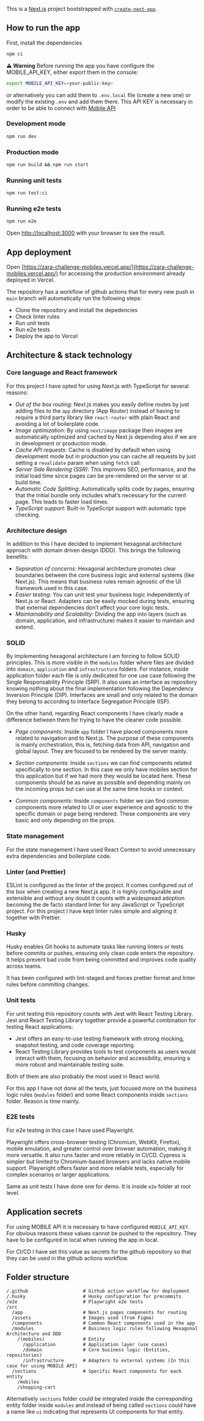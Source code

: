 This is a [Next.js](https://nextjs.org) project bootstrapped with [`create-next-app`](https://nextjs.org/docs/app/api-reference/cli/create-next-app).

## How to run the app

First, install the dependencies

```bash
npm ci
```

**⚠️ Warning**
Before running the app you have configure the MOBILE_API_KEY, either export them in the console:

```bash
export MOBILE_API_KEY=<your-public-key>
```

or alternatively you can add them to `.env.local` file (create a new one) or modify the existing `.env` and add them there.
This API KEY is necessary in order to be able to connect with [Mobile API](https://prueba-tecnica-api-tienda-moviles.onrender.com/)

### Development mode

```bash
npm run dev
```

### Production mode

```bash
npm run build && npm run start
```

### Running unit tests

```bash
npm run test:ci
```

### Running e2e tests

```bash
npm run e2e
```

Open [http://localhost:3000](http://localhost:3000) with your browser to see the result.

## App deployment

Open [https://zara-challenge-mobiles.vercel.app/](https://zara-challenge-mobiles.vercel.app/) for accessing the production environment already deployed in Vercel.

The repository has a workflow of github actions that for every new push in `main` branch will automatically run the following steps:

- Clone the repository and install the depedencies
- Check linter rules
- Run unit tests
- Run e2e tests
- Deploy the app to Vercel

## Architecture & stack technology

### Core language and React framework

For this project I have opted for using Next.js with TypeScript for several reasons:

- _Out of the box routing_: Next.js makes you easily define routes by just adding files to the `app` directory (App Router) instead of having to require a third party library like `react-router` with plain React and avoiding a lot of boilerplate code.
- _Image optimization_: By using `next/image` package then images are automatically optimized and cached by Next.js depending also if we are in development or production mode.
- _Cache API requests_: Cache is disabled by default when using development mode but in production you can cache all requests by just setting a `revalidate` param when using `fetch` call.
- _Server Side Rendering (SSR)_: This improves SEO, performance, and the initial load time since pages can be pre-rendered on the server or at build time.
- _Automatic Code Splitting_: Automatically splits code by pages, ensuring that the initial bundle only includes what’s necessary for the current page. This leads to faster load times.
- _TypeScript support_: Built-in TypeScript support with automatic type checking.

### Architecture design

In addition to this I have decided to implement hexagonal architecture approach with domain driven design (DDD). This brings the following benefits:

- _Separation of concerns_: Hexagonal architecture promotes clear boundaries between the core business logic and external systems (like Next.js). This means that business rules remain agnostic of the UI framework used in this case.
- _Easier testing_: You can unit test your business logic independently of Next.js or React. Adapters can be easily mocked during tests, ensuring that external dependencies don’t affect your core logic tests.
- _Maintainability and Scalability_: Dividing the app into layers (such as domain, application, and infrastructure) makes it easier to maintain and extend.

### SOLID

By implementing hexagonal architecture I am forcing to follow SOLID principles. This is more visible in the `modules` folder where files are divided into `domain`, `application` and `infrastructure` folders. For instance, inside application folder each file is only dedicated for one use case following the Single Responsability Principle (SRP). It also uses an interface as repository knowing nothing about the final implementation following the Dependency Inversion Principle (DIP). Interfaces are small and only related to the domain they belong to according to Interface Segregation Principle (ISP).

On the other hand, regarding React components I have clearly made a difference between them for trying to have the cleaner code possible.

- _Page components_: Inside `app` folder I have placed components more related to navigation and to Next.js. The purpose of these components is mainly orchestration, this is, fetching data from API, navigation and global layout. They are focused to be rendered by the server mainly.

- _Section components_: Inside `sections` we can find components related specifically to one section. In this case we only have mobiles section for this application but if we had more they would be located here. These components should be as naive as possible and depending mainly on the incoming props but can use at the same time hooks or context.

- _Common components_: Inside `components` folder we can find common components more related to UI or user experience and agnostic to the specific domain or page being rendered. These components are very basic and only depending on the props.

### State management

For the state management I have used React Context to avoid unnecessary extra dependencies and boilerplate code.

### Linter (and Prettier)

ESLint is configured as the linter of the project. It comes configured out of the box when creating a new Next.js app. It is highly configurable and extensible and without any doubt it counts with a widespread adoption becoming the de facto standard linter for any JavaScript or TypeScript project. For this project I have kept linter rules simple and aligning it together with Prettier.

### Husky

Husky enables Git hooks to automate tasks like running linters or tests before commits or pushes, ensuring only clean code enters the repository. It helps prevent bad code from being committed and improves code quality across teams.

It has been configured with lint-staged and forces prettier format and linter rules before commiting changes.

### Unit tests

For unit testing this repository counts with Jest with React Testing Library. Jest and React Testing Library together provide a powerful combination for testing React applications:

- Jest offers an easy-to-use testing framework with strong mocking, snapshot testing, and code coverage reporting.
- React Testing Library provides tools to test components as users would interact with them, focusing on behavior and accessibility, ensuring a more robust and maintainable testing suite.

Both of them are also probably the most used in React world.

For this app I have not done all the tests, just focused more on the business logic rules (`modules` folder) and some React components inside `sections` folder. Reason is time mainly.

### E2E tests

For e2e testing in this case I have used Playwright.

Playwright offers cross-browser testing (Chromium, WebKit, Firefox), mobile emulation, and greater control over browser automation, making it more versatile. It also runs faster and more reliably in CI/CD. Cypress is simpler but limited to Chromium-based browsers and lacks native mobile support. Playwright offers faster and more reliable tests, especially for complex scenarios or larger applications.

Same as unit tests I have done one for demo. It is inside `e2e` folder at root level.

## Application secrets

For using MOBILE API it is necessary to have configured `MOBILE_API_KEY`. For obvious reasons these values cannot be pushed to the repository. They have to be configured in local when running the app in local.

For CI/CD I have set this value as secrets for the github repository so that they can be used in the github actions workflow.

## Folder structure

```
/.github                    # Github action workflow for deployment
/.husky                     # Husky configuration for precommits
/e2e                        # Playwright e2e tests
/src
  /app                      # Next.js pages components for routing
  /assets                   # Images used (from Figma)
  /components               # Common React components used in the app
  /modules                  # Business logic rules following Hexagonal Architecture and DDD
    /(mobiles)              # Entity
      /application          # Application layer (use cases)
      /domain               # Core business logic (Entities, repositories)
      /infrastructure       # Adapters to external systems (In this case for using MOBILE API)
  /sections                 # Specific React components for each entity
    /mobiles
    /shopping-cart
```

Alternatively `sections` folder could be integrated inside the corresponding entity folder inside `modules` and instead of being called `sections` could have a name like `ui` indicating that represents UI components for that entity.

